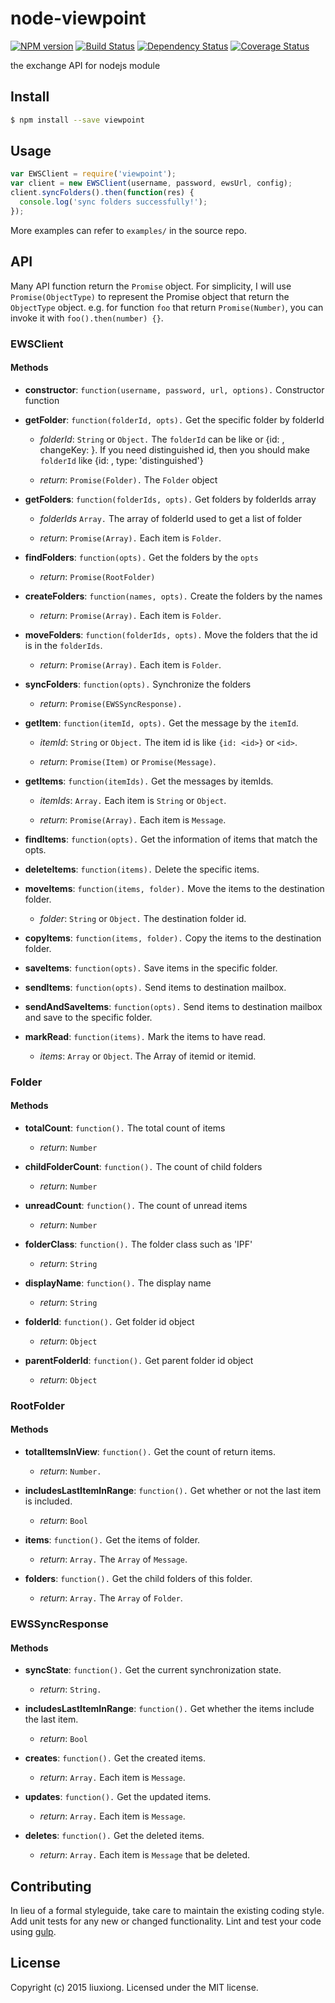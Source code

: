 # node-viewpoint
[![NPM version][npm-image]][npm-url] [![Build Status][travis-image]][travis-url] [![Dependency Status][daviddm-image]][daviddm-url] [![Coverage Status][coveralls-image]][coveralls-url]

the exchange API for nodejs module


## Install

```bash
$ npm install --save viewpoint
```


## Usage

```javascript
var EWSClient = require('viewpoint');
var client = new EWSClient(username, password, ewsUrl, config);
client.syncFolders().then(function(res) {
  console.log('sync folders successfully!');
});
```

More examples can refer to `examples/` in the source repo.

## API

Many API function return the `Promise` object. For simplicity, I will use `Promise(ObjectType)` to represent the Promise object that return the `ObjectType` object. e.g. for function `foo` that return `Promise(Number)`, you can invoke it with
`foo().then(number) {}`.

### EWSClient

#### Methods

* **constructor**: `function(username, password, url, options).` Constructor function

* **getFolder**: `function(folderId, opts).` Get the specific folder by folderId

  * *folderId*: `String` or `Object.` The `folderId` can be like <id> or {id: <id>, changeKey: <key>}. If you need distinguished id, then you should make `folderId` like {id: <id>, type: 'distinguished'}

  * *return*: `Promise(Folder).` The `Folder` object

* **getFolders**: `function(folderIds, opts).` Get folders by folderIds array

  * *folderIds* `Array.` The array of folderId used to get a list of folder

  * *return*: `Promise(Array).` Each item is `Folder`.

* **findFolders**: `function(opts).` Get the folders by the `opts`

  * *return*: `Promise(RootFolder)`

* **createFolders**: `function(names, opts).` Create the folders by the names

  * *return*: `Promise(Array).` Each item is `Folder`.

* **moveFolders**: `function(folderIds, opts).` Move the folders that the id is in the `folderIds`.

  * *return*: `Promise(Array).` Each item is `Folder`.

* **syncFolders**: `function(opts).` Synchronize the folders

  * *return*: `Promise(EWSSyncResponse).`

* **getItem**: `function(itemId, opts).` Get the message by the `itemId`.

  * *itemId*: `String` or `Object.` The item id is like `{id: <id>}` or `<id>`.

  * *return*: `Promise(Item)` or `Promise(Message)`.

* **getItems**: `function(itemIds).` Get the messages by itemIds.

  * *itemIds*: `Array.` Each item is `String` or `Object`.

  * *return*: `Promise(Array).` Each item is `Message`.

* **findItems**: `function(opts).` Get the information of items that match the opts.

* **deleteItems**: `function(items).` Delete the specific items.

* **moveItems**: `function(items, folder).` Move the items to the destination folder.

  * *folder*: `String` or `Object.` The destination folder id.

* **copyItems**: `function(items, folder).` Copy the items to the destination folder.

* **saveItems**: `function(opts).` Save items in the specific folder.

* **sendItems**: `function(opts).` Send items to destination mailbox.

* **sendAndSaveItems**: `function(opts).` Send items to destination mailbox and save to the specific folder.

* **markRead**: `function(items).` Mark the items to have read.

  * *items*: `Array` or `Object`. The Array of itemid or itemid.

### Folder

#### Methods

* **totalCount**: `function().` The total count of items

  * *return*: `Number`

* **childFolderCount**: `function().` The count of child folders

  * *return*: `Number`

* **unreadCount**: `function().` The count of unread items

  * *return*: `Number`

* **folderClass**: `function().` The folder class such as 'IPF'

  * *return*: `String`

* **displayName**: `function().` The display name

  * *return*: `String`

* **folderId**: `function().` Get folder id object

  * *return*: `Object`

* **parentFolderId**: `function().` Get parent folder id object

  * *return*: `Object`

### RootFolder

#### Methods

* **totalItemsInView**: `function().` Get the count of return items.

  * *return*: `Number.`

* **includesLastItemInRange**: `function().` Get whether or not the last item is included.

  * *return*: `Bool`

* **items**: `function().` Get the items of folder.

  * *return*: `Array.` The `Array` of `Message`.

* **folders**: `function().` Get the child folders of this folder.

  * *return*: `Array.` The `Array` of `Folder`.

### EWSSyncResponse

#### Methods

* **syncState**: `function().` Get the current synchronization state.

  * *return*: `String.`

* **includesLastItemInRange**: `function().` Get whether the items include the last item.

  * *return*: `Bool`

* **creates**: `function().` Get the created items.

  * *return*: `Array.` Each item is `Message`.

* **updates**: `function().` Get the updated items.

  * *return*: `Array.` Each item is `Message`.

* **deletes**: `function().` Get the deleted items.

  * *return*: `Array.` Each item is `Message` that be deleted.

## Contributing

In lieu of a formal styleguide, take care to maintain the existing coding style. Add unit tests for any new or changed functionality. Lint and test your code using [gulp](http://gulpjs.com/).


## License

Copyright (c) 2015 liuxiong. Licensed under the MIT license.



[npm-url]: https://npmjs.org/package/node-viewpoint
[npm-image]: https://badge.fury.io/js/node-viewpoint.svg
[travis-url]: https://travis-ci.org/liuxiong332/node-viewpoint
[travis-image]: https://travis-ci.org/liuxiong332/node-viewpoint.svg?branch=master
[daviddm-url]: https://david-dm.org/liuxiong332/node-viewpoint
[daviddm-image]: https://david-dm.org/liuxiong332/node-viewpoint.svg?theme=shields.io
[coveralls-url]: https://coveralls.io/r/liuxiong332/node-viewpoint
[coveralls-image]: https://coveralls.io/repos/liuxiong332/node-viewpoint/badge.png

